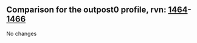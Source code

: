 ## Comparison for the outpost0 profile, rvn: [1464](https://github.com/PRO100KatYT/FortniteProfileRevisions/tree/main/profiles/outpost0/1464%20outpost0.json)-[1466](https://github.com/PRO100KatYT/FortniteProfileRevisions/tree/main/profiles/outpost0/1466%20outpost0.json)

No changes
